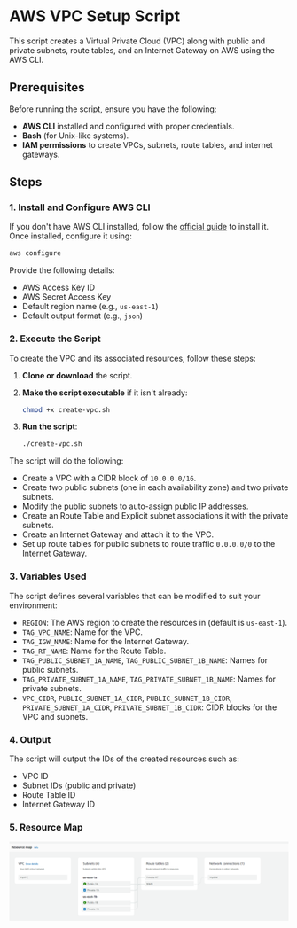 # AWS VPC Setup Script 
This script creates a Virtual Private Cloud (VPC) along with public and private subnets, route tables, and an Internet Gateway on AWS using the AWS CLI.

## Prerequisites

Before running the script, ensure you have the following:

- **AWS CLI** installed and configured with proper credentials.
- **Bash** (for Unix-like systems).
- **IAM permissions** to create VPCs, subnets, route tables, and internet gateways.
  
## Steps

### 1. Install and Configure AWS CLI
If you don't have AWS CLI installed, follow the [official guide](https://docs.aws.amazon.com/cli/latest/userguide/install-cliv2.html) to install it. Once installed, configure it using:

```bash
aws configure
```

Provide the following details:
- AWS Access Key ID
- AWS Secret Access Key
- Default region name (e.g., `us-east-1`)
- Default output format (e.g., `json`)

### 2. Execute the Script

To create the VPC and its associated resources, follow these steps:

1. **Clone or download** the script.
2. **Make the script executable** if it isn't already:

   ```bash
   chmod +x create-vpc.sh
   ```

3. **Run the script**:

   ```bash
   ./create-vpc.sh
   ```

The script will do the following:
- Create a VPC with a CIDR block of `10.0.0.0/16`.
- Create two public subnets (one in each availability zone) and two private subnets.
- Modify the public subnets to auto-assign public IP addresses.
- Create an Route Table and Explicit subnet associations it with the private subnets.
- Create an Internet Gateway and attach it to the VPC.
- Set up route tables for public subnets to route traffic `0.0.0.0/0` to the Internet Gateway.
### 3. Variables Used

The script defines several variables that can be modified to suit your environment:

- `REGION`: The AWS region to create the resources in (default is `us-east-1`).
- `TAG_VPC_NAME`: Name for the VPC.
- `TAG_IGW_NAME`: Name for the Internet Gateway.
- `TAG_RT_NAME`: Name for the Route Table.
- `TAG_PUBLIC_SUBNET_1A_NAME`, `TAG_PUBLIC_SUBNET_1B_NAME`: Names for public subnets.
- `TAG_PRIVATE_SUBNET_1A_NAME`, `TAG_PRIVATE_SUBNET_1B_NAME`: Names for private subnets.
- `VPC_CIDR`, `PUBLIC_SUBNET_1A_CIDR`, `PUBLIC_SUBNET_1B_CIDR`, `PRIVATE_SUBNET_1A_CIDR`, `PRIVATE_SUBNET_1B_CIDR`: CIDR blocks for the VPC and subnets.

### 4. Output

The script will output the IDs of the created resources such as:
- VPC ID
- Subnet IDs (public and private)
- Route Table ID
- Internet Gateway ID

### 5. Resource Map
![Output](https://raw.githubusercontent.com/AbdElRhmanArafa/AWS-VPC/refs/heads/main/img/Resource%20map.png)

